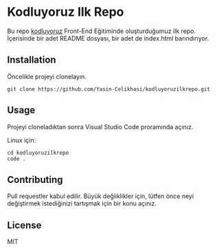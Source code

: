 # Kodluyoruz Ilk Repo
Bu repo [kodluyoruz](https://www.kodluyoruz.org/) Front-End Eğitiminde oluşturduğumuz ilk repo. İçerisinde bir adet README dosyası, bir adet de index.html barındırıyor.

## Installation
Öncelikle projeyi clonelayın. 
```
git clone https://github.com/Yasin-Celikhasi/kodluyoruzilkrepo.git
```

## Usage
Projeyi cloneladıktan sonra Visual Studio Code proramında açınız.

Linux için:
```
cd kodluyoruzilkrepo
code .
```

## Contributing
Pull requestler kabul edilir. Büyük değiiklikler için, lütfen önce neyi değiştirmek istediğinizi tartışmak için bir konu açınız.

## License
MIT